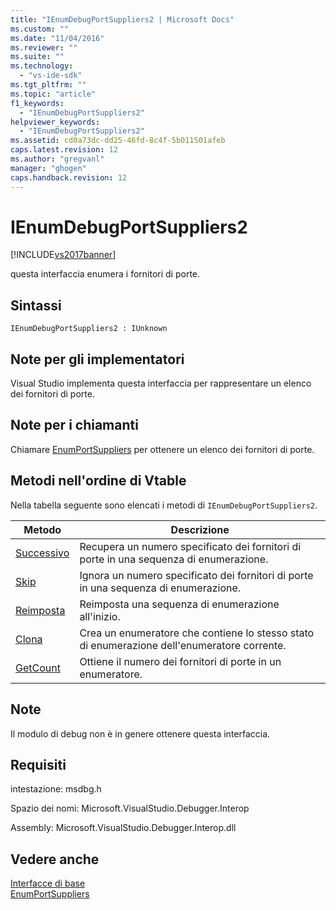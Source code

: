 ```yaml
---
title: "IEnumDebugPortSuppliers2 | Microsoft Docs"
ms.custom: ""
ms.date: "11/04/2016"
ms.reviewer: ""
ms.suite: ""
ms.technology: 
  - "vs-ide-sdk"
ms.tgt_pltfrm: ""
ms.topic: "article"
f1_keywords: 
  - "IEnumDebugPortSuppliers2"
helpviewer_keywords: 
  - "IEnumDebugPortSuppliers2"
ms.assetid: cd0a73dc-dd25-46fd-8c4f-5b011501afeb
caps.latest.revision: 12
ms.author: "gregvanl"
manager: "ghogen"
caps.handback.revision: 12
---
```

# IEnumDebugPortSuppliers2
[!INCLUDE[vs2017banner](../../../code-quality/includes/vs2017banner.md)]

questa interfaccia enumera i fornitori di porte.  
  
## Sintassi  
  
```  
IEnumDebugPortSuppliers2 : IUnknown  
```  
  
## Note per gli implementatori  
 Visual Studio implementa questa interfaccia per rappresentare un elenco dei fornitori di porte.  
  
## Note per i chiamanti  
 Chiamare [EnumPortSuppliers](../../../extensibility/debugger/reference/idebugcoreserver2-enumportsuppliers.md) per ottenere un elenco dei fornitori di porte.  
  
## Metodi nell'ordine di Vtable  
 Nella tabella seguente sono elencati i metodi di `IEnumDebugPortSuppliers2`.  
  
|Metodo|Descrizione|  
|------------|-----------------|  
|[Successivo](../Topic/IEnumDebugPortSuppliers2::Next.md)|Recupera un numero specificato dei fornitori di porte in una sequenza di enumerazione.|  
|[Skip](../../../extensibility/debugger/reference/ienumdebugportsuppliers2-skip.md)|Ignora un numero specificato dei fornitori di porte in una sequenza di enumerazione.|  
|[Reimposta](../../../extensibility/debugger/reference/ienumdebugportsuppliers2-reset.md)|Reimposta una sequenza di enumerazione all'inizio.|  
|[Clona](../Topic/IEnumDebugPortSuppliers2::Clone.md)|Crea un enumeratore che contiene lo stesso stato di enumerazione dell'enumeratore corrente.|  
|[GetCount](../../../extensibility/debugger/reference/ienumdebugportsuppliers2-getcount.md)|Ottiene il numero dei fornitori di porte in un enumeratore.|  
  
## Note  
 Il modulo di debug non è in genere ottenere questa interfaccia.  
  
## Requisiti  
 intestazione: msdbg.h  
  
 Spazio dei nomi: Microsoft.VisualStudio.Debugger.Interop  
  
 Assembly: Microsoft.VisualStudio.Debugger.Interop.dll  
  
## Vedere anche  
 [Interfacce di base](../../../extensibility/debugger/reference/core-interfaces.md)   
 [EnumPortSuppliers](../../../extensibility/debugger/reference/idebugcoreserver2-enumportsuppliers.md)